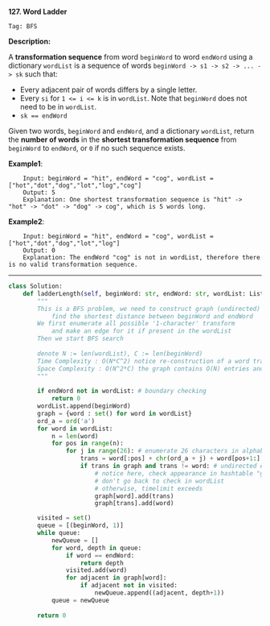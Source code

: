 **127. Word Ladder**

```Tag: BFS```

**Description:**

A **transformation sequence** from word ```beginWord``` to word ```endWord``` using a dictionary ```wordList``` is a sequence of words ```beginWord -> s1 -> s2 -> ... -> sk``` such that:

+ Every adjacent pair of words differs by a single letter.
+ Every ```si``` for ```1 <= i <= k``` is in ```wordList```. Note that ```beginWord``` does not need to be in ```wordList```.
+ ```sk == endWord```

Given two words, ```beginWord``` and ```endWord```, and a dictionary ```wordList```, return the **number of words** in the **shortest transformation sequence** from ```beginWord``` to ```endWord```, or ```0``` if no such sequence exists.

**Example1**:

        Input: beginWord = "hit", endWord = "cog", wordList = ["hot","dot","dog","lot","log","cog"]
        Output: 5
        Explanation: One shortest transformation sequence is "hit" -> "hot" -> "dot" -> "dog" -> cog", which is 5 words long.


**Example2**:

        Input: beginWord = "hit", endWord = "cog", wordList = ["hot","dot","dog","lot","log"]
        Output: 0
        Explanation: The endWord "cog" is not in wordList, therefore there is no valid transformation sequence.

-----------

```python
class Solution:
    def ladderLength(self, beginWord: str, endWord: str, wordList: List[str]) -> int:
        """
        This is a BFS problem, we need to construct graph (undirected) to 
            find the shortest distance between beginWord and endWord
        We first enumerate all possible '1-character' transform 
            and make an edge for it if present in the wordList
        Then we start BFS search
        
        denote N := len(wordList), C := len(beginWord)
        Time Complexity : O(N*C^2) notice re-construction of a word transformed takes O(C)
        Space Complexity : O(N^2*C) the graph contains O(N) entries and each entries points to at most a set of size O(N), in which each word takes O(C)
        """
        
        if endWord not in wordList: # boundary checking
            return 0
        wordList.append(beginWord)
        graph = {word : set() for word in wordList}
        ord_a = ord('a')
        for word in wordList:
            n = len(word)
            for pos in range(n):
                for j in range(26): # enumerate 26 characters in alphabet
                    trans = word[:pos] + chr(ord_a + j) + word[pos+1:]
                    if trans in graph and trans != word: # undirected edge, both sides added
                        # notice here, check appearance in hashtable "graph", 
                        # don't go back to check in wordList
                        # otherwise, timelimit exceeds
                        graph[word].add(trans) 
                        graph[trans].add(word) 

        visited = set()
        queue = [(beginWord, 1)]
        while queue:
            newQueue = []
            for word, depth in queue:
                if word == endWord:
                    return depth
                visited.add(word)
                for adjacent in graph[word]:
                    if adjacent not in visited:
                        newQueue.append((adjacent, depth+1))
            queue = newQueue
            
        return 0
```
